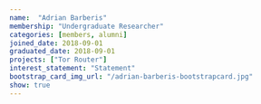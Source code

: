 ```yaml
---
name:  "Adrian Barberis"
membership: "Undergraduate Researcher"
categories: [members, alumni]
joined_date: 2018-09-01
graduated_date: 2018-09-01
projects: ["Tor Router"]
interest_statement: "Statement"
bootstrap_card_img_url: "/adrian-barberis-bootstrapcard.jpg"
show: true
---
```

